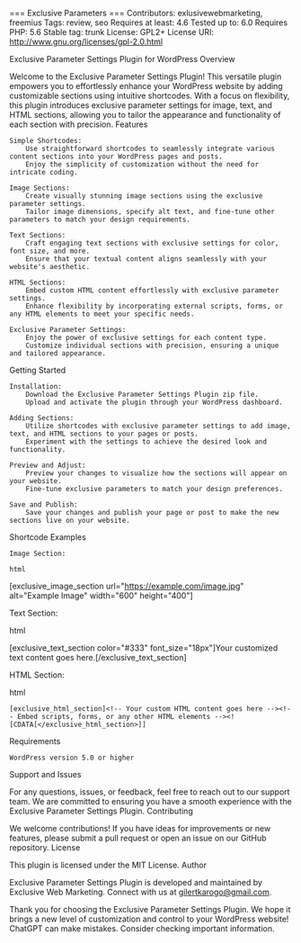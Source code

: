 === Exclusive Parameters ===
Contributors: exlusivewebmarketing, freemius
Tags: review, seo
Requires at least: 4.6
Tested up to: 6.0
Requires PHP: 5.6
Stable tag: trunk
License: GPL2+
License URI: http://www.gnu.org/licenses/gpl-2.0.html

Exclusive Parameter Settings Plugin for WordPress
Overview

Welcome to the Exclusive Parameter Settings Plugin! This versatile plugin empowers you to effortlessly enhance your WordPress website by adding customizable sections using intuitive shortcodes. With a focus on flexibility, this plugin introduces exclusive parameter settings for image, text, and HTML sections, allowing you to tailor the appearance and functionality of each section with precision.
Features

    Simple Shortcodes:
        Use straightforward shortcodes to seamlessly integrate various content sections into your WordPress pages and posts.
        Enjoy the simplicity of customization without the need for intricate coding.

    Image Sections:
        Create visually stunning image sections using the exclusive parameter settings.
        Tailor image dimensions, specify alt text, and fine-tune other parameters to match your design requirements.

    Text Sections:
        Craft engaging text sections with exclusive settings for color, font size, and more.
        Ensure that your textual content aligns seamlessly with your website's aesthetic.

    HTML Sections:
        Embed custom HTML content effortlessly with exclusive parameter settings.
        Enhance flexibility by incorporating external scripts, forms, or any HTML elements to meet your specific needs.

    Exclusive Parameter Settings:
        Enjoy the power of exclusive settings for each content type.
        Customize individual sections with precision, ensuring a unique and tailored appearance.

Getting Started

    Installation:
        Download the Exclusive Parameter Settings Plugin zip file.
        Upload and activate the plugin through your WordPress dashboard.

    Adding Sections:
        Utilize shortcodes with exclusive parameter settings to add image, text, and HTML sections to your pages or posts.
        Experiment with the settings to achieve the desired look and functionality.

    Preview and Adjust:
        Preview your changes to visualize how the sections will appear on your website.
        Fine-tune exclusive parameters to match your design preferences.

    Save and Publish:
        Save your changes and publish your page or post to make the new sections live on your website.

Shortcode Examples

    Image Section:

    html

[exclusive_image_section url="https://example.com/image.jpg" alt="Example Image" width="600" height="400"]

Text Section:

html

[exclusive_text_section color="#333" font_size="18px"]Your customized text content goes here.[/exclusive_text_section]

HTML Section:

html

    [exclusive_html_section]<!-- Your custom HTML content goes here --><!-- Embed scripts, forms, or any other HTML elements --><![CDATA[</exclusive_html_section>]]

Requirements

    WordPress version 5.0 or higher

Support and Issues

For any questions, issues, or feedback, feel free to reach out to our support team. We are committed to ensuring you have a smooth experience with the Exclusive Parameter Settings Plugin.
Contributing

We welcome contributions! If you have ideas for improvements or new features, please submit a pull request or open an issue on our GitHub repository.
License

This plugin is licensed under the MIT License.
Author

Exclusive Parameter Settings Plugin is developed and maintained by Exclusive Web Marketing. Connect with us at gilertkarogo@gmail.com.

Thank you for choosing the Exclusive Parameter Settings Plugin. We hope it brings a new level of customization and control to your WordPress website!
ChatGPT can make mistakes. Consider checking important information.